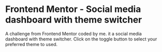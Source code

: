 # Frontend Mentor - Social media dashboard with theme switcher

A challenge from Frontend Mentor coded by me. it a social media dashboard with theme switcher. 
Click on the toggle button to select your preferred theme to used.
